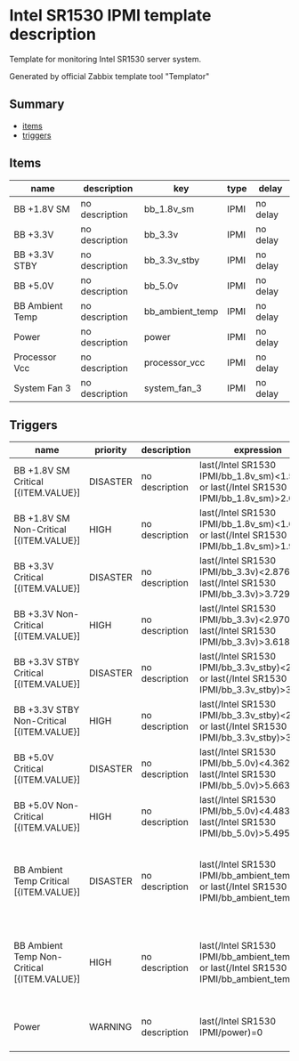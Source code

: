 # Intel SR1530 IPMI template description

Template for monitoring Intel SR1530 server system.

Generated by official Zabbix template tool "Templator"

## Summary
* [items](#items)
* [triggers](#triggers)

<a name="items"></a>

## Items
| name | description | key | type | delay |
| ------------- |------------- |------------- |------------- |------------- |
| BB +1.8V SM | no description | bb_1.8v_sm | IPMI | no delay |
| BB +3.3V | no description | bb_3.3v | IPMI | no delay |
| BB +3.3V STBY | no description | bb_3.3v_stby | IPMI | no delay |
| BB +5.0V | no description | bb_5.0v | IPMI | no delay |
| BB Ambient Temp | no description | bb_ambient_temp | IPMI | no delay |
| Power | no description | power | IPMI | no delay |
| Processor Vcc | no description | processor_vcc | IPMI | no delay |
| System Fan 3 | no description | system_fan_3 | IPMI | no delay |


<a name="triggers"></a>

## Triggers
| name | priority | description | expression | tags | url |
| ------------- |------------- |------------- |------------- |------------- |------------- |
| BB +1.8V SM Critical [{ITEM.VALUE}] | DISASTER | no description | last(/Intel SR1530 IPMI/bb_1.8v_sm)<1.597 or last(/Intel SR1530 IPMI/bb_1.8v_sm)>2.019 | [{"tag": "scope", "value": "availability"}] | no url |
| BB +1.8V SM Non-Critical [{ITEM.VALUE}] | HIGH | no description | last(/Intel SR1530 IPMI/bb_1.8v_sm)<1.646 or last(/Intel SR1530 IPMI/bb_1.8v_sm)>1.960 | [{"tag": "scope", "value": "availability"}] | no url |
| BB +3.3V Critical [{ITEM.VALUE}] | DISASTER | no description | last(/Intel SR1530 IPMI/bb_3.3v)<2.876 or last(/Intel SR1530 IPMI/bb_3.3v)>3.729 | [{"tag": "scope", "value": "availability"}] | no url |
| BB +3.3V Non-Critical [{ITEM.VALUE}] | HIGH | no description | last(/Intel SR1530 IPMI/bb_3.3v)<2.970 or last(/Intel SR1530 IPMI/bb_3.3v)>3.618 | [{"tag": "scope", "value": "availability"}] | no url |
| BB +3.3V STBY Critical [{ITEM.VALUE}] | DISASTER | no description | last(/Intel SR1530 IPMI/bb_3.3v_stby)<2.876 or last(/Intel SR1530 IPMI/bb_3.3v_stby)>3.729 | [{"tag": "scope", "value": "availability"}] | no url |
| BB +3.3V STBY Non-Critical [{ITEM.VALUE}] | HIGH | no description | last(/Intel SR1530 IPMI/bb_3.3v_stby)<2.970 or last(/Intel SR1530 IPMI/bb_3.3v_stby)>3.618 | [{"tag": "scope", "value": "availability"}] | no url |
| BB +5.0V Critical [{ITEM.VALUE}] | DISASTER | no description | last(/Intel SR1530 IPMI/bb_5.0v)<4.362 or last(/Intel SR1530 IPMI/bb_5.0v)>5.663 | [{"tag": "scope", "value": "availability"}] | no url |
| BB +5.0V Non-Critical [{ITEM.VALUE}] | HIGH | no description | last(/Intel SR1530 IPMI/bb_5.0v)<4.483 or last(/Intel SR1530 IPMI/bb_5.0v)>5.495 | [{"tag": "scope", "value": "availability"}] | no url |
| BB Ambient Temp Critical [{ITEM.VALUE}] | DISASTER | no description | last(/Intel SR1530 IPMI/bb_ambient_temp)<5 or last(/Intel SR1530 IPMI/bb_ambient_temp)>66 | [{"tag": "scope", "value": "availability"}, {"tag": "scope", "value": "performance"}] | no url |
| BB Ambient Temp Non-Critical [{ITEM.VALUE}] | HIGH | no description | last(/Intel SR1530 IPMI/bb_ambient_temp)<10 or last(/Intel SR1530 IPMI/bb_ambient_temp)>61 | [{"tag": "scope", "value": "availability"}, {"tag": "scope", "value": "performance"}] | no url |
| Power | WARNING | no description | last(/Intel SR1530 IPMI/power)=0 | [{"tag": "scope", "value": "availability"}] | no url |

